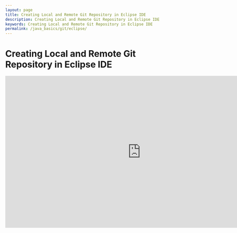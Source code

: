 ```yaml
---
layout: page
title: Creating Local and Remote Git Repository in Eclipse IDE
description: Creating Local and Remote Git Repository in Eclipse IDE
keywords: Creating Local and Remote Git Repository in Eclipse IDE
permalink: /java_basics/git/eclipse/
---
```


# Creating Local and Remote Git Repository in Eclipse IDE

<div align="center">
    <iframe width="853" height="480" src="https://www.youtube.com/embed/r5C6yXNaSGo" frameborder="0" allowfullscreen></iframe>
</div>

